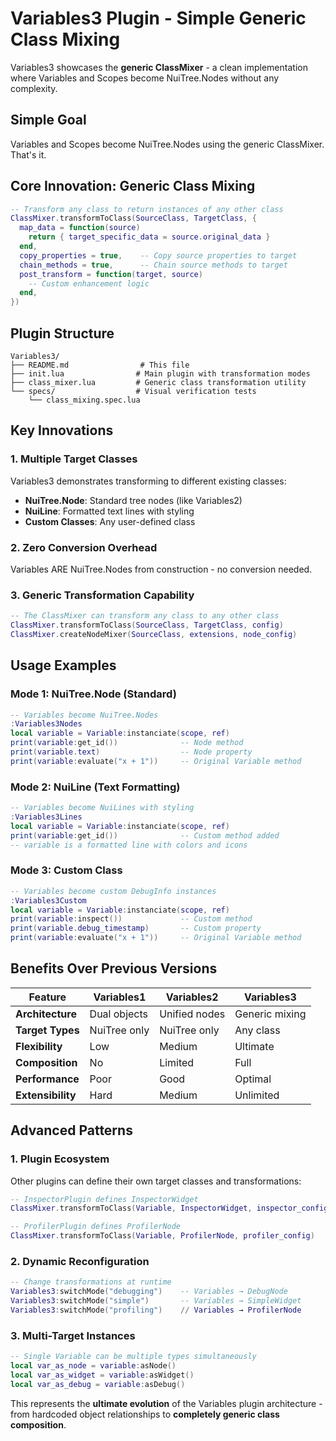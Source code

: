 # Variables3 Plugin - Simple Generic Class Mixing

Variables3 showcases the **generic ClassMixer** - a clean implementation where Variables and Scopes become NuiTree.Nodes without any complexity.

## Simple Goal

Variables and Scopes become NuiTree.Nodes using the generic ClassMixer. That's it.

## Core Innovation: Generic Class Mixing

```lua
-- Transform any class to return instances of any other class
ClassMixer.transformToClass(SourceClass, TargetClass, {
  map_data = function(source) 
    return { target_specific_data = source.original_data }
  end,
  copy_properties = true,    -- Copy source properties to target
  chain_methods = true,      -- Chain source methods to target  
  post_transform = function(target, source)
    -- Custom enhancement logic
  end,
})
```

## Plugin Structure

```
Variables3/
├── README.md                # This file
├── init.lua                # Main plugin with transformation modes
├── class_mixer.lua         # Generic class transformation utility
└── specs/                  # Visual verification tests
    └── class_mixing.spec.lua
```

## Key Innovations

### **1. Multiple Target Classes**
Variables3 demonstrates transforming to different existing classes:
- **NuiTree.Node**: Standard tree nodes (like Variables2)
- **NuiLine**: Formatted text lines with styling
- **Custom Classes**: Any user-defined class

### **2. Zero Conversion Overhead**
Variables ARE NuiTree.Nodes from construction - no conversion needed.

### **3. Generic Transformation Capability**
```lua
-- The ClassMixer can transform any class to any other class
ClassMixer.transformToClass(SourceClass, TargetClass, config)
ClassMixer.createNodeMixer(SourceClass, extensions, node_config)
```

## Usage Examples

### **Mode 1: NuiTree.Node (Standard)**
```lua
-- Variables become NuiTree.Nodes
:Variables3Nodes
local variable = Variable:instanciate(scope, ref)
print(variable:get_id())              -- Node method
print(variable.text)                  -- Node property
print(variable:evaluate("x + 1"))     -- Original Variable method
```

### **Mode 2: NuiLine (Text Formatting)**
```lua  
-- Variables become NuiLines with styling
:Variables3Lines
local variable = Variable:instanciate(scope, ref)
print(variable:get_id())              -- Custom method added
-- variable is a formatted line with colors and icons
```

### **Mode 3: Custom Class**
```lua
-- Variables become custom DebugInfo instances  
:Variables3Custom
local variable = Variable:instanciate(scope, ref)
print(variable:inspect())             -- Custom method
print(variable.debug_timestamp)       -- Custom property
print(variable:evaluate("x + 1"))     -- Original Variable method
```

## Benefits Over Previous Versions

| Feature | Variables1 | Variables2 | Variables3 |
|---------|------------|------------|------------|
| **Architecture** | Dual objects | Unified nodes | Generic mixing |
| **Target Types** | NuiTree only | NuiTree only | Any class |
| **Flexibility** | Low | Medium | Ultimate |
| **Composition** | No | Limited | Full |
| **Performance** | Poor | Good | Optimal |
| **Extensibility** | Hard | Medium | Unlimited |

## Advanced Patterns

### **1. Plugin Ecosystem**
Other plugins can define their own target classes and transformations:
```lua
-- InspectorPlugin defines InspectorWidget
ClassMixer.transformToClass(Variable, InspectorWidget, inspector_config)

-- ProfilerPlugin defines ProfilerNode  
ClassMixer.transformToClass(Variable, ProfilerNode, profiler_config)
```

### **2. Dynamic Reconfiguration**
```lua
-- Change transformations at runtime
Variables3:switchMode("debugging")    -- Variables → DebugNode
Variables3:switchMode("simple")       -- Variables → SimpleWidget
Variables3:switchMode("profiling")    // Variables → ProfilerNode
```

### **3. Multi-Target Instances**
```lua
-- Single Variable can be multiple types simultaneously
local var_as_node = variable:asNode()
local var_as_widget = variable:asWidget()  
local var_as_debug = variable:asDebug()
```

This represents the **ultimate evolution** of the Variables plugin architecture - from hardcoded object relationships to **completely generic class composition**.